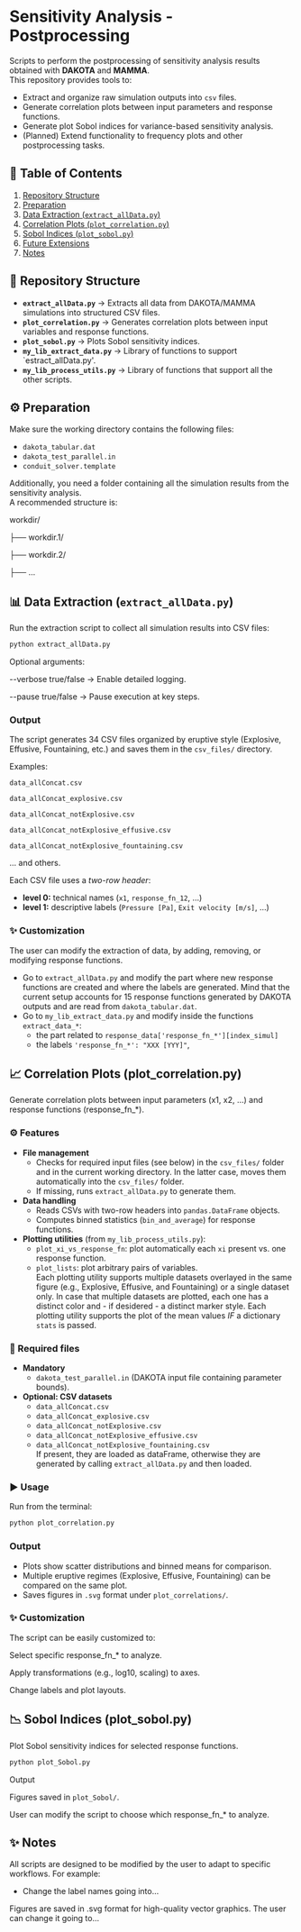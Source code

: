 # Sensitivity Analysis - Postprocessing  

Scripts to perform the postprocessing of sensitivity analysis results obtained with **DAKOTA** and **MAMMA**.  
This repository provides tools to:  
- Extract and organize raw simulation outputs into `csv` files.  
- Generate correlation plots between input parameters and response functions.  
- Generate plot Sobol indices for variance-based sensitivity analysis.  
- (Planned) Extend functionality to frequency plots and other postprocessing tasks.  

## 📑 Table of Contents  

1. [Repository Structure](#-repository-structure)  
2. [Preparation](#-preparation)  
3. [Data Extraction (`extract_allData.py`)](#-data-extraction-extract_alldatapy)  
4. [Correlation Plots (`plot_correlation.py`)](#-correlation-plots-plot_correlationpy)  
5. [Sobol Indices (`plot_sobol.py`)](#-sobol-indices-plot_sobolpy)  
6. [Future Extensions](#-future-extensions)  
7. [Notes](#-notes)  

## 📂 Repository Structure  

- **`extract_allData.py`** → Extracts all data from DAKOTA/MAMMA simulations into structured CSV files.  
- **`plot_correlation.py`** → Generates correlation plots between input variables and response functions.  
- **`plot_sobol.py`** → Plots Sobol sensitivity indices.  
- **`my_lib_extract_data.py`** → Library of functions to support `estract_allData.py'.
- **`my_lib_process_utils.py`** → Library of functions that support all the other scripts.

## ⚙️ Preparation  

Make sure the working directory contains the following files:  

- `dakota_tabular.dat`  
- `dakota_test_parallel.in`  
- `conduit_solver.template`  

Additionally, you need a folder containing all the simulation results from the sensitivity analysis.  
A recommended structure is:  

workdir/

├── workdir.1/

├── workdir.2/

├── ...


## 📊 Data Extraction (`extract_allData.py`)  

Run the extraction script to collect all simulation results into CSV files:  

```bash
python extract_allData.py

```

Optional arguments:

--verbose true/false → Enable detailed logging.

--pause true/false → Pause execution at key steps.

### Output

The script generates 34 CSV files organized by eruptive style (Explosive, Effusive, Fountaining, etc.) and saves them in the `csv_files/` directory.

Examples:

`data_allConcat.csv`

`data_allConcat_explosive.csv`

`data_allConcat_notExplosive.csv`

`data_allConcat_notExplosive_effusive.csv`

`data_allConcat_notExplosive_fountaining.csv`

… and others.

Each CSV file uses a *two-row header*:
- **level 0:** technical names (`x1`, `response_fn_12`, …)  
- **level 1:** descriptive labels (`Pressure [Pa]`, `Exit velocity [m/s]`, …)

### ✨ Customization

The user can modify the extraction of data, by adding, removing, or modifying response functions. 
* Go to `extract_allData.py` and modify the part where new response functions are created and where the labels are generated.
  Mind that the current setup accounts for 15 response functions generated by DAKOTA outputs and are read from `dakota_tabular.dat`.
* Go to `my_lib_extract_data.py` and modify inside the functions `extract_data_*`:
  * the part related to `response_data['response_fn_*'][index_simul]`
  * the labels `'response_fn_*': "XXX [YYY]"`,


## 📈 Correlation Plots (plot_correlation.py) 

Generate correlation plots between input parameters (x1, x2, …) and response functions (response_fn_*).


### ⚙️ Features
- **File management**  
  - Checks for required input files (see below) in the `csv_files/` folder and in the current working directory. In the latter case, moves them automatically into the `csv_files/` folder.  
  - If missing, runs `extract_allData.py` to generate them.  
- **Data handling**  
  - Reads CSVs with two-row headers into `pandas.DataFrame` objects.  
  - Computes binned statistics (`bin_and_average`) for response functions.  
- **Plotting utilities** (from `my_lib_process_utils.py`):  
  - `plot_xi_vs_response_fn`: plot automatically each `xi` present vs. one response function.  
  - `plot_lists`: plot arbitrary pairs of variables.   
  Each plotting utility supports multiple datasets overlayed in the same figure (e.g., Explosive, Effusive, and Fountaining) or a single dataset only.
  In case that multiple datasets are plotted, each one has a distinct color and - if desidered - a distinct marker style.
  Each plotting utility supports the plot of the mean values *IF* a dictionary `stats` is passed.

### 📂 Required files
- **Mandatory**  
  - `dakota_test_parallel.in` (DAKOTA input file containing parameter bounds).  
- **Optional: CSV datasets**  
  - `data_allConcat.csv`  
  - `data_allConcat_explosive.csv`  
  - `data_allConcat_notExplosive.csv`  
  - `data_allConcat_notExplosive_effusive.csv`  
  - `data_allConcat_notExplosive_fountaining.csv`  
  If present, they are loaded as dataFrame, otherwise they are generated by calling `extract_allData.py` and then loaded.

### ▶️ Usage
Run from the terminal:

```bash
python plot_correlation.py
```

### Output
* Plots show scatter distributions and binned means for comparison.
* Multiple eruptive regimes (Explosive, Effusive, Fountaining) can be compared on the same plot.
* Saves figures in `.svg` format under `plot_correlations/`.

### ✨ Customization

The script can be easily customized to:

Select specific response_fn_* to analyze.

Apply transformations (e.g., log10, scaling) to axes.

Change labels and plot layouts.



## 📉 Sobol Indices (plot_sobol.py)

Plot Sobol sensitivity indices for selected response functions.

```bash
python plot_Sobol.py
```

Output

Figures saved in `plot_Sobol/`.

User can modify the script to choose which response_fn_* to analyze.


## ✨ Notes

All scripts are designed to be modified by the user to adapt to specific workflows. For example:
- Change the label names going into...

Figures are saved in .svg format for high-quality vector graphics. The user can change it going to...


